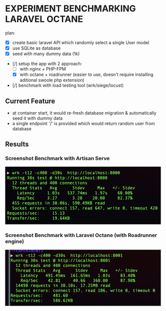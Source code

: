 EXPERIMENT BENCHMARKING LARAVEL OCTANE
======================================

plan:
- [x] create basic laravel API which randomly select a single User model
- [x] use SQLite as database
- [x] seed with many dummy data (1k)
- [/] setup the app with 2 approach:
  - [ ] with nginx + PHP-FPM
  - [x] with octane + roadrunner (easier to use, doesn't require installing aditional swoole php extension)
- [/] benchmark with load testing tool (wrk/siege/locust)

## Current Feature
- at container start, it would re-fresh database migration & automatically seed it with dummy data
- a single endpoint '/' is provided which would return random user from database

## Results
### Screenshot Benchmark with Artisan Serve
![Screenshot Benchmark with Artisan Serve](/results/screenshot-artisan-serve.png?raw=true "Screenshot Benchmark with Artisan Serve")
### Screenshot Benchmark with Laravel Octane (with Roadrunner engine)
![Screenshot Benchmark with Laravel Octane](/results/screenshot-laravel-octane.png?raw=true "Screenshot Benchmark with Laravel Octane (with Roadrunner engine)")
